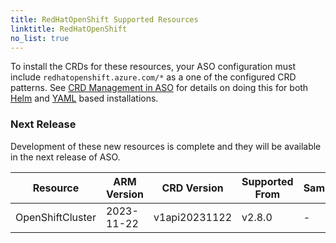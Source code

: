 ```yaml
---
title: RedHatOpenShift Supported Resources
linktitle: RedHatOpenShift
no_list: true
---
```

To install the CRDs for these resources, your ASO configuration must include `redhatopenshift.azure.com/*` as a one of the configured CRD patterns. See [CRD Management in ASO](https://azure.github.io/azure-service-operator/guide/crd-management/) for details on doing this for both [Helm](https://azure.github.io/azure-service-operator/guide/crd-management/#helm) and [YAML](https://azure.github.io/azure-service-operator/guide/crd-management/#yaml) based installations.

### Next Release

Development of these new resources is complete and they will be available in the next release of ASO.

| Resource         | ARM Version | CRD Version   | Supported From | Sample |
|------------------|-------------|---------------|----------------|--------|
| OpenShiftCluster | 2023-11-22  | v1api20231122 | v2.8.0         | -      |

